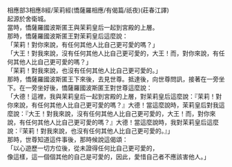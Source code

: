 相應部3相應8經/茉莉經(憍薩羅相應/有偈篇/祇夜)(莊春江譯)  
起源於舍衛城。  
當時，憍薩羅國波斯匿王與茉莉皇后一起到宮殿的上層。  
那時，憍薩羅國波斯匿王對茉莉皇后這麼說：  
「茉莉！對你來說，有任何其他人比自己更可愛的嗎？」  
「大王！對我來說，沒有任何其他人比自己更可愛的，大王！而，對你來說，有任何其他人比自己更可愛的嗎？」  
「茉莉！對我來說，也沒有任何其他人比自己更可愛的。」  
那時，憍薩羅國波斯匿王下來後，去見世尊。抵達後，向世尊問訊，接著在一旁坐下。在一旁坐好後，憍薩羅國波斯匿王對世尊這麼說：  
「大德！這裡，我與茉莉皇后一起到宮殿的上層，對茉莉皇后這麼說：『茉莉！對你來說，有任何其他人比自己更可愛的嗎？』大德！當這麼說時，茉莉皇后對我這麼說：『大王！對我來說，沒有任何其他人比自己更可愛的，大王！而，對你來說，有任何其他人比自己更可愛的嗎？』大德！當這麼說時，我對茉莉皇后這麼說：『茉莉！對我來說，也沒有任何其他人比自己更可愛的。』」  
那時，世尊知道這件事後，那時候說這偈頌：  
「以心遊歷一切方位後，從未證得任何比自己更可愛的，  
像這樣，這一個個其他的自己是可愛的，因此，愛惜自己者不應該害他人。」  
  
  

